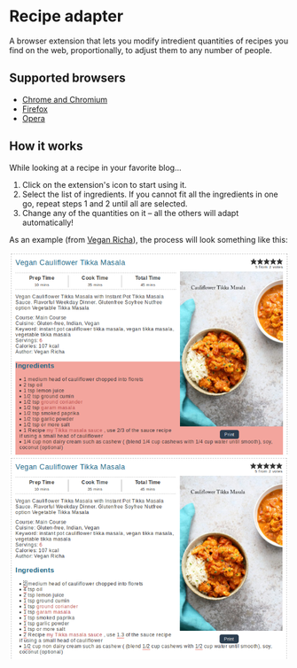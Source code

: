 # Recipe adapter
A browser extension that lets you modify intredient quantities of recipes you find on the web, proportionally, to adjust them to any number of people.

## Supported browsers
- [Chrome and Chromium](https://chrome.google.com/webstore/detail/recipe-adapter/milammgjlcmebbiiikmbfjjlcjepdilg/)
- [Firefox](https://addons.mozilla.org/en-US/firefox/addon/recipe-adapter/)
- [Opera](https://addons.opera.com/en/extensions/details/recipe-adapter/)

## How it works
While looking at a recipe in your favorite blog...
1. Click on the extension's icon to start using it.
2. Select the list of ingredients. If you cannot fit all the ingredients in one go, repeat steps 1 and 2 until all are selected. 
3. Change any of the quantities on it – all the others will adapt automatically!

As an example (from [Vegan Richa](https://www.veganricha.com/)), the process will look something like this:

<img src="images/examples/ingredient-selection-1.1.png" alt="Recipe adapter ingredient selection example">
<img src="images/examples/ingredient-modification-1.1.png" alt="Recipe adapter ingredient modification example">
